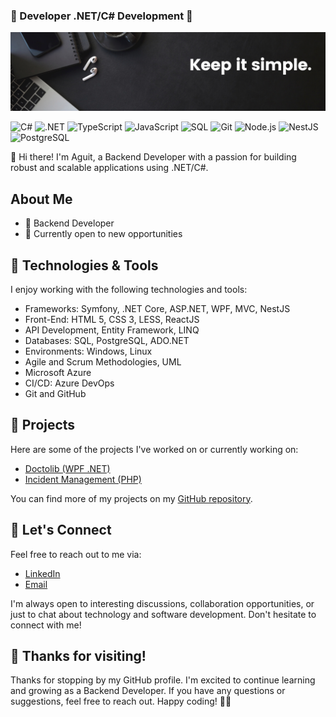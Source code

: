### 🌱 Developer .NET/C# Development 🌱

![Banner](/img/Banner.png "Banner")

![C#](https://img.shields.io/badge/-C%23-239120?style=for-the-badge&logo=c-sharp&logoColor=white)
![.NET](https://img.shields.io/badge/-.NET-512BD4?style=for-the-badge&logo=.net&logoColor=white)
![TypeScript](https://img.shields.io/badge/-TypeScript-3178C6?style=for-the-badge&logo=typescript&logoColor=white)
![JavaScript](https://img.shields.io/badge/-JavaScript-F7DF1E?style=for-the-badge&logo=javascript&logoColor=black)
![SQL](https://img.shields.io/badge/-SQL-4479A1?style=for-the-badge&logo=postgresql&logoColor=white)
![Git](https://img.shields.io/badge/-Git-F05032?style=for-the-badge&logo=git&logoColor=white)
![Node.js](https://img.shields.io/badge/-Node.js-339933?style=for-the-badge&logo=nodedotjs&logoColor=white)
![NestJS](https://img.shields.io/badge/-NestJS-E0234E?style=for-the-badge&logo=nestjs&logoColor=white)
![PostgreSQL](https://img.shields.io/badge/-PostgreSQL-4169E1?style=for-the-badge&logo=postgresql&logoColor=white)

👋 Hi there! I'm Aguit, a Backend Developer with a passion for building robust and scalable applications using .NET/C#.

## About Me

- 🌟 Backend Developer
- 💼 Currently open to new opportunities

## 🔧 Technologies & Tools

I enjoy working with the following technologies and tools:

- Frameworks: Symfony, .NET Core, ASP.NET, WPF, MVC, NestJS
- Front-End: HTML 5, CSS 3, LESS, ReactJS
- API Development, Entity Framework, LINQ
- Databases: SQL, PostgreSQL, ADO.NET
- Environments: Windows, Linux
- Agile and Scrum Methodologies, UML
- Microsoft Azure
- CI/CD: Azure DevOps
- Git and GitHub

## 🌱 Projects

Here are some of the projects I've worked on or currently working on:

- [Doctolib (WPF .NET)](https://github.com/aguitinan/doctolib)
- [Incident Management (PHP)](https://github.com/aguitinan/incident-management)

You can find more of my projects on my [GitHub repository](https://github.com/aguitinan).

## 💬 Let's Connect

Feel free to reach out to me via:

- [LinkedIn](https://www.linkedin.com/in/aguitinan)
- [Email](mailto:aguit.inan@gmail.com)

I'm always open to interesting discussions, collaboration opportunities, or just to chat about technology and software development. Don't hesitate to connect with me!

## 🙏 Thanks for visiting!

Thanks for stopping by my GitHub profile. I'm excited to continue learning and growing as a Backend Developer. If you have any questions or suggestions, feel free to reach out. Happy coding! 👨‍💻
